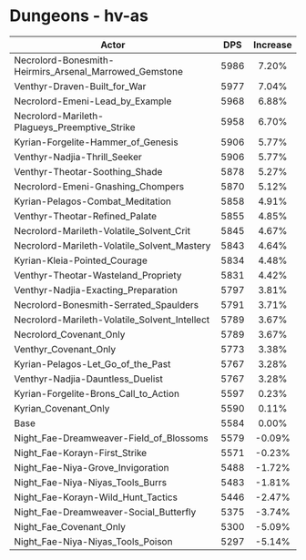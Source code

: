 # Dungeons - hv-as
| Actor | DPS | Increase |
|---|:---:|:---:|
|Necrolord-Bonesmith-Heirmirs_Arsenal_Marrowed_Gemstone|5986|7.20%|
|Venthyr-Draven-Built_for_War|5977|7.04%|
|Necrolord-Emeni-Lead_by_Example|5968|6.88%|
|Necrolord-Marileth-Plagueys_Preemptive_Strike|5958|6.70%|
|Kyrian-Forgelite-Hammer_of_Genesis|5906|5.77%|
|Venthyr-Nadjia-Thrill_Seeker|5906|5.77%|
|Venthyr-Theotar-Soothing_Shade|5878|5.27%|
|Necrolord-Emeni-Gnashing_Chompers|5870|5.12%|
|Kyrian-Pelagos-Combat_Meditation|5858|4.91%|
|Venthyr-Theotar-Refined_Palate|5855|4.85%|
|Necrolord-Marileth-Volatile_Solvent_Crit|5845|4.67%|
|Necrolord-Marileth-Volatile_Solvent_Mastery|5843|4.64%|
|Kyrian-Kleia-Pointed_Courage|5834|4.48%|
|Venthyr-Theotar-Wasteland_Propriety|5831|4.42%|
|Venthyr-Nadjia-Exacting_Preparation|5797|3.81%|
|Necrolord-Bonesmith-Serrated_Spaulders|5791|3.71%|
|Necrolord-Marileth-Volatile_Solvent_Intellect|5789|3.67%|
|Necrolord_Covenant_Only|5789|3.67%|
|Venthyr_Covenant_Only|5773|3.38%|
|Kyrian-Pelagos-Let_Go_of_the_Past|5767|3.28%|
|Venthyr-Nadjia-Dauntless_Duelist|5767|3.28%|
|Kyrian-Forgelite-Brons_Call_to_Action|5597|0.23%|
|Kyrian_Covenant_Only|5590|0.11%|
|Base|5584|0.00%|
|Night_Fae-Dreamweaver-Field_of_Blossoms|5579|-0.09%|
|Night_Fae-Korayn-First_Strike|5571|-0.23%|
|Night_Fae-Niya-Grove_Invigoration|5488|-1.72%|
|Night_Fae-Niya-Niyas_Tools_Burrs|5483|-1.81%|
|Night_Fae-Korayn-Wild_Hunt_Tactics|5446|-2.47%|
|Night_Fae-Dreamweaver-Social_Butterfly|5375|-3.74%|
|Night_Fae_Covenant_Only|5300|-5.09%|
|Night_Fae-Niya-Niyas_Tools_Poison|5297|-5.14%|
